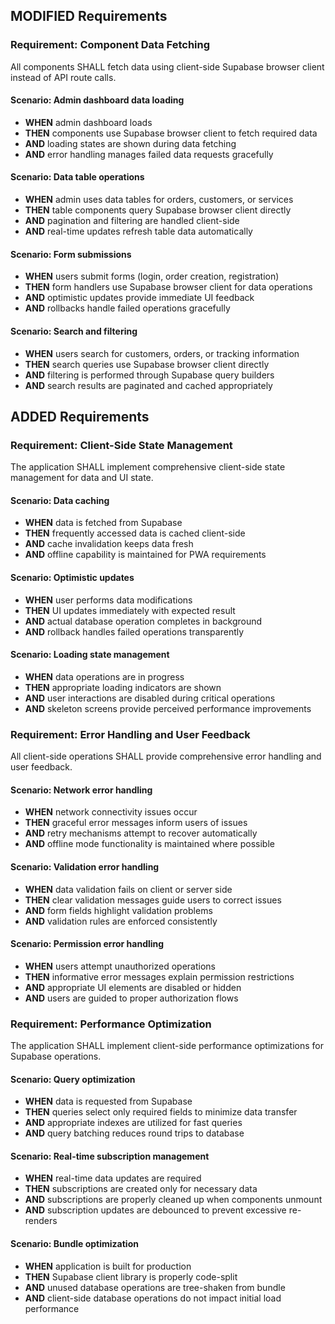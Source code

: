 ## MODIFIED Requirements
### Requirement: Component Data Fetching
All components SHALL fetch data using client-side Supabase browser client instead of API route calls.

#### Scenario: Admin dashboard data loading
- **WHEN** admin dashboard loads
- **THEN** components use Supabase browser client to fetch required data
- **AND** loading states are shown during data fetching
- **AND** error handling manages failed data requests gracefully

#### Scenario: Data table operations
- **WHEN** admin uses data tables for orders, customers, or services
- **THEN** table components query Supabase browser client directly
- **AND** pagination and filtering are handled client-side
- **AND** real-time updates refresh table data automatically

#### Scenario: Form submissions
- **WHEN** users submit forms (login, order creation, registration)
- **THEN** form handlers use Supabase browser client for data operations
- **AND** optimistic updates provide immediate UI feedback
- **AND** rollbacks handle failed operations gracefully

#### Scenario: Search and filtering
- **WHEN** users search for customers, orders, or tracking information
- **THEN** search queries use Supabase browser client directly
- **AND** filtering is performed through Supabase query builders
- **AND** search results are paginated and cached appropriately

## ADDED Requirements
### Requirement: Client-Side State Management
The application SHALL implement comprehensive client-side state management for data and UI state.

#### Scenario: Data caching
- **WHEN** data is fetched from Supabase
- **THEN** frequently accessed data is cached client-side
- **AND** cache invalidation keeps data fresh
- **AND** offline capability is maintained for PWA requirements

#### Scenario: Optimistic updates
- **WHEN** user performs data modifications
- **THEN** UI updates immediately with expected result
- **AND** actual database operation completes in background
- **AND** rollback handles failed operations transparently

#### Scenario: Loading state management
- **WHEN** data operations are in progress
- **THEN** appropriate loading indicators are shown
- **AND** user interactions are disabled during critical operations
- **AND** skeleton screens provide perceived performance improvements

### Requirement: Error Handling and User Feedback
All client-side operations SHALL provide comprehensive error handling and user feedback.

#### Scenario: Network error handling
- **WHEN** network connectivity issues occur
- **THEN** graceful error messages inform users of issues
- **AND** retry mechanisms attempt to recover automatically
- **AND** offline mode functionality is maintained where possible

#### Scenario: Validation error handling
- **WHEN** data validation fails on client or server side
- **THEN** clear validation messages guide users to correct issues
- **AND** form fields highlight validation problems
- **AND** validation rules are enforced consistently

#### Scenario: Permission error handling
- **WHEN** users attempt unauthorized operations
- **THEN** informative error messages explain permission restrictions
- **AND** appropriate UI elements are disabled or hidden
- **AND** users are guided to proper authorization flows

### Requirement: Performance Optimization
The application SHALL implement client-side performance optimizations for Supabase operations.

#### Scenario: Query optimization
- **WHEN** data is requested from Supabase
- **THEN** queries select only required fields to minimize data transfer
- **AND** appropriate indexes are utilized for fast queries
- **AND** query batching reduces round trips to database

#### Scenario: Real-time subscription management
- **WHEN** real-time data updates are required
- **THEN** subscriptions are created only for necessary data
- **AND** subscriptions are properly cleaned up when components unmount
- **AND** subscription updates are debounced to prevent excessive re-renders

#### Scenario: Bundle optimization
- **WHEN** application is built for production
- **THEN** Supabase client library is properly code-split
- **AND** unused database operations are tree-shaken from bundle
- **AND** client-side database operations do not impact initial load performance